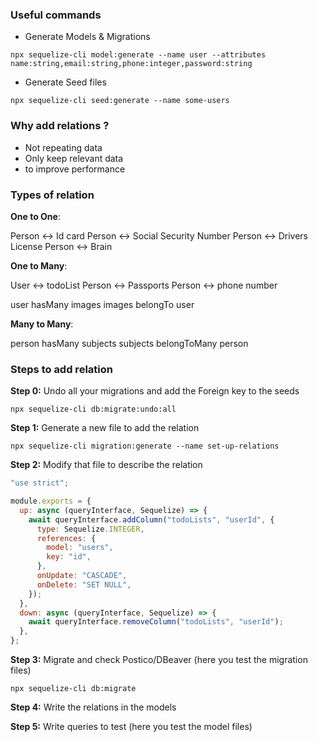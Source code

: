 ### Useful commands

- Generate Models & Migrations

`npx sequelize-cli model:generate --name user --attributes name:string,email:string,phone:integer,password:string`

- Generate Seed files

`npx sequelize-cli seed:generate --name some-users`

### Why add relations ?

- Not repeating data
- Only keep relevant data
- to improve performance

### Types of relation

**One to One**:

Person <-> Id card
Person <-> Social Security Number
Person <-> Drivers License
Person <-> Brain

**One to Many**:

User <-> todoList
Person <-> Passports
Person <-> phone number

user hasMany images
images belongTo user

**Many to Many**:

person hasMany subjects
subjects belongToMany person

### Steps to add relation

**Step 0:** Undo all your migrations and add the Foreign key to the seeds

`npx sequelize-cli db:migrate:undo:all`

**Step 1:** Generate a new file to add the relation

`npx sequelize-cli migration:generate --name set-up-relations`

**Step 2:** Modify that file to describe the relation

```js
"use strict";

module.exports = {
  up: async (queryInterface, Sequelize) => {
    await queryInterface.addColumn("todoLists", "userId", {
      type: Sequelize.INTEGER,
      references: {
        model: "users",
        key: "id",
      },
      onUpdate: "CASCADE",
      onDelete: "SET NULL",
    });
  },
  down: async (queryInterface, Sequelize) => {
    await queryInterface.removeColumn("todoLists", "userId");
  },
};
```

**Step 3:** Migrate and check Postico/DBeaver (here you test the migration files)

`npx sequelize-cli db:migrate`

**Step 4:** Write the relations in the models

**Step 5:** Write queries to test (here you test the model files)
